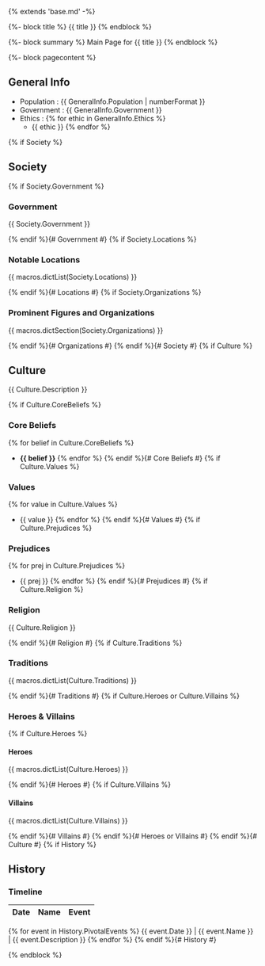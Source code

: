 {% extends 'base.md' -%}

{%- block title %}
{{ title }}
{% endblock %}

{%- block summary %}
Main Page for {{ title }}
{% endblock %}

{%- block pagecontent %}
## General Info

- Population : {{ GeneralInfo.Population | numberFormat }}
- Government : {{ GeneralInfo.Government }}
- Ethics :
{% for ethic in GeneralInfo.Ethics %}
    - {{ ethic }}
{% endfor %}

{% if Society %}
## Society

{% if Society.Government %}
### Government

{{ Society.Government }}

{% endif %}{# Government #}
{% if Society.Locations %}
### Notable Locations

{{ macros.dictList(Society.Locations) }}

{% endif %}{# Locations #}
{% if Society.Organizations %}
### Prominent Figures and Organizations

{{ macros.dictSection(Society.Organizations) }}

{% endif %}{# Organizations #}
{% endif %}{# Society #}
{% if Culture %}
## Culture

{{ Culture.Description }}

{% if Culture.CoreBeliefs %}
### Core Beliefs

{% for belief in Culture.CoreBeliefs %}
- **{{ belief }}**
{% endfor %}
{% endif %}{# Core Beliefs #}
{% if Culture.Values %}
### Values

{% for value in Culture.Values %}
- {{ value }}
{% endfor %}
{% endif %}{# Values #}
{% if Culture.Prejudices %}
### Prejudices

{% for prej in Culture.Prejudices %}
- {{ prej }}
{% endfor %}
{% endif %}{# Prejudices #}
{% if Culture.Religion %}
### Religion

{{ Culture.Religion }}

{% endif %}{# Religion #}
{% if Culture.Traditions %}
### Traditions

{{ macros.dictList(Culture.Traditions) }}

{% endif %}{# Traditions #}
{% if Culture.Heroes or Culture.Villains %}
### Heroes & Villains

{% if Culture.Heroes %}
#### Heroes

{{ macros.dictList(Culture.Heroes) }}

{% endif %}{# Heroes #}
{% if Culture.Villains %}
#### Villains

{{ macros.dictList(Culture.Villains) }}

{% endif %}{# Villains #}
{% endif %}{# Heroes or Villains #}
{% endif %}{# Culture #}
{% if History %}
## History

### Timeline

Date | Name | Event
:---:|:----:|:----
{% for event in History.PivotalEvents %}
{{ event.Date }} | {{ event.Name }} | {{ event.Description }}
{% endfor %}
{% endif %}{# History #}

{% endblock %}